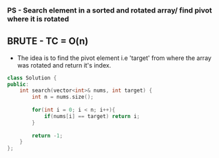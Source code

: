 ### PS - Search element in a sorted and rotated array/ find pivot where it is rotated

## BRUTE - TC = O(n)

- The idea is to find the pivot element i.e 'target' from where the array was rotated and return it's index.

```cpp
class Solution {
public:
    int search(vector<int>& nums, int target) {
        int n = nums.size();
        
        for(int i = 0; i < n; i++){
            if(nums[i] == target) return i;
        }
        
        return -1;
    }
};
```
